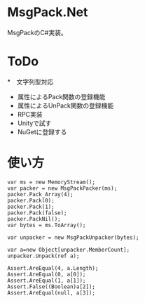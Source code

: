 # MsgPack.Net
MsgPackのC#実装。

# ToDo

*　文字列型対応
* 属性によるPack関数の登録機能
* 属性によるUnPack関数の登録機能
* RPC実装
* Unityで試す
* NuGetに登録する

# 使い方

    var ms = new MemoryStream();
    var packer = new MsgPackPacker(ms);
    packer.Pack_Array(4);
    packer.Pack(0);
    packer.Pack(1);
    packer.Pack(false);
    packer.PackNil();
    var bytes = ms.ToArray();
    
    var unpacker = new MsgPackUnpacker(bytes);
    
    var a=new Object[unpacker.MemberCount];
    unpacker.Unpack(ref a);
    
    Assert.AreEqual(4, a.Length);
    Assert.AreEqual(0, a[0]);
    Assert.AreEqual(1, a[1]);
    Assert.False((Boolean)a[2]);
    Assert.AreEqual(null, a[3]);

